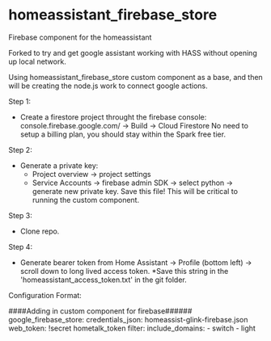 # homeassistant_firebase_store
Firebase component for the homeassistant

Forked to try and get google assistant working with HASS without opening up local network.

Using homeassistant_firebase_store custom component as a base, and then will be creating the node.js work to connect google actions.



Step 1:

- Create a firestore project throught the firebase console: console.firebase.google.com/ -> Build -> Cloud Firestore
    No need to setup a billing plan, you should stay within the Spark free tier.

Step 2:

- Generate a private key:
    * Project overview -> project settings
    * Service Accounts -> firebase admin SDK -> select python -> generate new private key. Save this file! This will be critical to running the custom component.

Step 3:

- Clone repo.

Step 4:

- Generate bearer token from Home Assistant -> Profile (bottom left) -> scroll down to long lived access token.
    *Save this string in the 'homeassistant_access_token.txt' in the git folder.




Configuration Format:

####Adding in custom component for firebase######
google_firebase_store:
  credentials_json: homeassist-glink-firebase.json
  web_token: !secret hometalk_token
  filter:
    include_domains:
      - switch
      - light